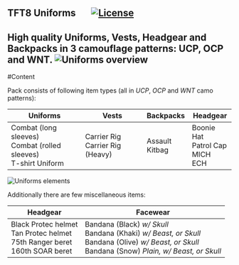 ## TFT8 Uniforms &nbsp;&nbsp;&nbsp;&nbsp;&nbsp;&nbsp;</a><a href="https://www.bistudio.com/community/licenses/arma-public-license-share-alike"><img src="http://img.shields.io/badge/License-APL--SA-red.svg?style=plastic" alt="License"></a>  

High quality Uniforms, Vests, Headgear and Backpacks in 3 camouflage patterns: **UCP**, **OCP** and **WNT**.
![Uniforms overview](https://tft8.com/img/uniforms_main2.png)
---
#Content

Pack consists of following item types (all in _UCP_, _OCP_ and _WNT_ camo patterns):

Uniforms|Vests|Backpacks|Headgear
---|---|---|---
Combat (long sleeves)<br/>Combat (rolled sleeves)<br/>T-shirt Uniform | Carrier Rig<br/>Carrier Rig (Heavy) | Assault<br/>Kitbag | Boonie Hat<br/>Patrol Cap<br/>MICH<br/>ECH

![Uniforms elements](https://tft8.com/img/uniforms_parts.png)

Additionally there are few miscellaneous items:

Headgear|Facewear
---|---|
Black Protec helmet</br>Tan Protec helmet</br>75th Ranger beret</br>160th SOAR beret | Bandana (Black) _w/ Skull_</br>Bandana (Khaki) _w/ Beast, or Skull_</br>Bandana (Olive) _w/ Beast, or Skull_</br>Bandana (Snow) _Plain, w/ Beast, or Skull_
